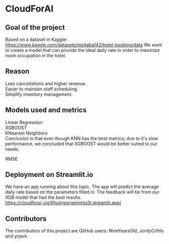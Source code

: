 # CloudForAI


## Goal of the project
Based on a dataset in Kaggle: 
https://www.kaggle.com/datasets/mojtaba142/hotel-booking/data
We want to create a model that can provide the ideal daily rate in order to maximize room occupation in the hotel.

## Reason
Less cancellations and higher revenue. <br/>
Easier to maintain staff scheduling. <br/>
Simplify inventory management.

## Models used and metrics
Linear Regression <br/>
XGBOOST<br/>
KNearest Neighbors<br/>
Conclusion is that even though KNN has the best metrics, due to it's slow performance, we concluded that XGBOOST would be better suited to our needs. 

RMSE

## Deployment on Streamlit.io
We have an app running about this topic. The app will predict the average daily rate based on the parameters filled in. The feedback will be from our XGB model that had the best results. <br />
https://cloudforai-ujg3jhutjrgqcgeinmta3j.streamlit.app/

## Contributors
The contributors of this project are GitHub users: NineYearsOld, JordyCrthls and yrjavk.
